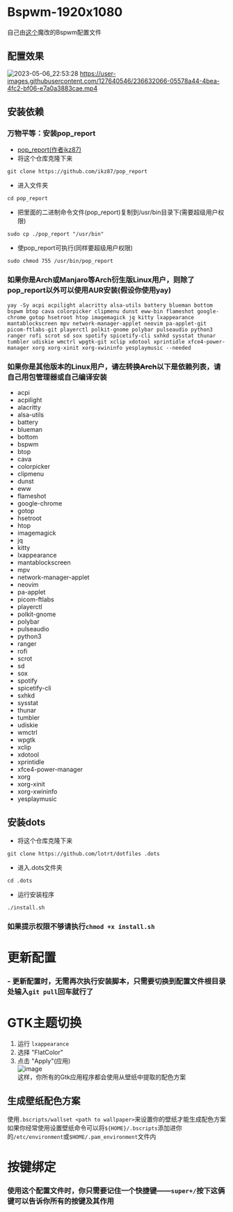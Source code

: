 # Bspwm-1920x1080 
自己由[这个](https://github.com/ikz87)魔改的Bspwm配置文件
## 配置效果
![2023-05-06_22:53:28](https://user-images.githubusercontent.com/127640546/236631773-1d7e43fb-2187-4e8b-8be4-8d02ce575b67.png)
https://user-images.githubusercontent.com/127640546/236632066-05578a44-4bea-4fc2-bf06-e7a0a3883cae.mp4



## 安装依赖
### 万物平等：安装pop_report
- [pop_report(作者ikz87)](https://github.com/ikz87/pop_report)
- 将这个仓库克隆下来
```
git clone https://github.com/ikz87/pop_report
```
- 进入文件夹
```
cd pop_report
```
- 把里面的二进制命令文件(pop_report)复制到/usr/bin目录下(需要超级用户权限)
```
sudo cp ./pop_report "/usr/bin"
```
- 使pop_report可执行(同样要超级用户权限)
```
sudo chmod 755 /usr/bin/pop_report
```
### 如果你是Arch或Manjaro等Arch衍生版Linux用户，则除了pop_report以外可以使用AUR安装(假设你使用yay)
```
yay -Sy acpi acpilight alacritty alsa-utils battery blueman bottom bspwm btop cava colorpicker clipmenu dunst eww-bin flameshot google-chrome gotop hsetroot htop imagemagick jq kitty lxappearance mantablockscreen mpv network-manager-applet neovim pa-applet-git picom-ftlabs-git playerctl polkit-gnome polybar pulseaudio python3 ranger rofi scrot sd sox spotify spicetify-cli sxhkd sysstat thunar tumbler udiskie wmctrl wpgtk-git xclip xdotool xprintidle xfce4-power-manager xorg xorg-xinit xorg-xwininfo yesplaymusic --needed
```
### 如果你是其他版本的Linux用户，~~请左转换Arch~~以下是依赖列表，请自己用包管理器或自己编译安装
- acpi
- acpilight
- alacritty
- alsa-utils
- battery
- blueman
- bottom
- bspwm
- btop
- cava
- colorpicker
- clipmenu
- dunst
- eww
- flameshot
- google-chrome
- gotop
- hsetroot
- htop
- imagemagick
- jq
- kitty
- lxappearance
- mantablockscreen
- mpv
- network-manager-applet
- neovim
- pa-applet
- picom-ftlabs
- playerctl
- polkit-gnome
- polybar
- pulseaudio
- python3
- ranger
- rofi
- scrot
- sd
- sox
- spotify
- spicetify-cli
- sxhkd
- sysstat
- thunar
- tumbler
- udiskie
- wmctrl
- wpgtk
- xclip
- xdotool
- xprintidle
- xfce4-power-manager
- xorg
- xorg-xinit
- xorg-xwininfo
- yesplaymusic

## 安装dots
- 将这个仓库克隆下来
```
git clone https://github.com/lotrt/dotfiles .dots
```
- 进入.dots文件夹
```
cd .dots
```
- 运行安装程序
```
./install.sh
```
### 如果提示权限不够请执行`chmod +x install.sh`

# 更新配置
### - 更新配置时，无需再次执行安装脚本，只需要切换到配置文件根目录处输入```git pull```回车就行了

# GTK主题切换
1. 运行 `lxappearance`
2. 选择 "FlatColor"
3. 点击 "Apply"(应用)<br/>
![image](https://user-images.githubusercontent.com/127640546/229187457-5fd510ba-d2d4-4a83-baac-ff7274e882d3.png)<br/>
这样，你所有的Gtk应用程序都会使用从壁纸中提取的配色方案

## 生成壁纸配色方案
使用`.bscripts/wallset <path to wallpaper>`来设置你的壁纸才能生成配色方案<br/>如果你经常使用设置壁纸命令可以将`${HOME}/.bscripts`添加进你的`/etc/environment`或`$HOME/.pam_environment`文件内

# 按键绑定
### 使用这个配置文件时，你只需要记住一个快捷键——`super+/`按下这俩键可以告诉你所有的按键及其作用
